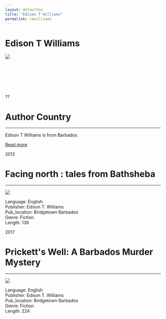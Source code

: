 ```yaml
---
layout: defaultau
title: "Edison T Williams"
permalink: /ewilliams
---
```

<!-- partial:index.partial.html -->
<div class="content">
    <h1>Edison T Williams</h1>
    <div class="quote">
        <div><img src="https://scontent.fanu2-1.fna.fbcdn.net/v/t1.6435-9/54279452_10161848225275085_35129448047050752_n.jpg?_nc_cat=106&ccb=1-7&_nc_sid=973b4a&_nc_ohc=GJwt-x1s0IwAX_VENVU&_nc_ht=scontent.fanu2-1.fna&oh=00_AT9LxQ02-RsfBHX-QnyEXyx8Ki3NKznF6a1edmlJtszjkw&oe=6305FFA5" class="logo"></div>
    </div>
    <div class="timeline">
        <div style="padding-bottom:100px;"></div>
        <div class="block">
            <div class="date right"><p class="right"> ?? </p></div>
            <div class="dot"></div>
            <div class="left first">
                <h1>Author Country</h1><hr>
            <p> Edison T Williams is from Barbados.</p>
                <a href="#">Read more</a>
            </div>
        </div>
        <div class="block">
            <div class="date right"><p class="right">2012</p></div>
            <div class="dot"></div>
            <div class="right">
                <h1>Facing north : tales from Bathsheba</h1><hr>
                <p><img src="https://images-na.ssl-images-amazon.com/images/I/51z2kcw7JEL._SX331_BO1,204,203,200_.jpg"></p>
                <p>
                Language: English <br/>
                Publisher: Edison T. Williams<br/>
                Pub_location: Bridgetown Barbados <br/>
                Genre: Fiction <br/>
                Length: 138 <br/>
                </p>
            </div>
        </div>
        <div class="block">
            <div class="date left"><p class="left">2017</p></div>
            <div class="dot"></div>
            <div class="right">
                <h1>Prickett's Well: A Barbados Murder Mystery </h1><hr>
                <p><img src="https://m.media-amazon.com/images/I/51Dbf6l9NGL.jpg"></p>
                <p>
                Language: English <br/>
                Publisher: Edison T. Williams <br/>
                Pub_location: Bridgetown Barbados <br/>
                Genre: Fiction <br/>
                Length: 224 <br/>
                </p>
            </div>
        </div>
        </div>
        <!-- partial -->
          <script src='https://cdnjs.cloudflare.com/ajax/libs/jquery/3.1.1/jquery.min.js'></script><script  src="assets/js/authorscript.js"></script>
